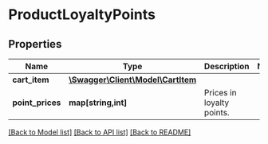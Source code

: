 # ProductLoyaltyPoints

## Properties
Name | Type | Description | Notes
------------ | ------------- | ------------- | -------------
**cart_item** | [**\Swagger\Client\Model\CartItem**](CartItem.md) |  | 
**point_prices** | **map[string,int]** | Prices in loyalty points. | 

[[Back to Model list]](../README.md#documentation-for-models) [[Back to API list]](../README.md#documentation-for-api-endpoints) [[Back to README]](../README.md)


